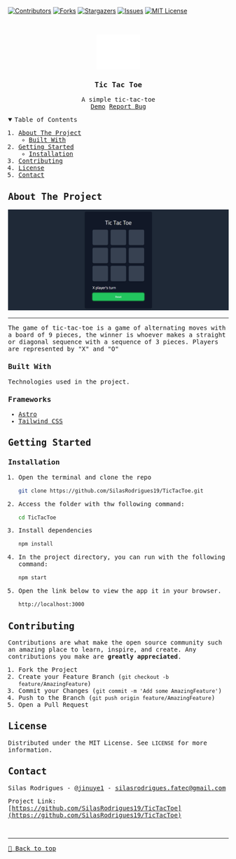 [![Contributors][contributors-shield]][contributors-url]
[![Forks][forks-shield]][forks-url]
[![Stargazers][stars-shield]][stars-url]
[![Issues][issues-shield]][issues-url]
[![MIT License][license-shield]][license-url]

<!-- PROJECT LOGO -->
<br />
<samp>
<p align="center">
  <a href="https://github.com/SilasRodrigues19/TicTacToe">
    <img src="./public/favicon.svg" alt="Logo" width="100" height="80">
  </a>

  <h3 align="center">Tic Tac Toe</h3>

  <p align="center">
    A simple tic-tac-toe
    <br />
    <a href="https://markdown-live-preview.vercel.app/">Demo</a>
    <a href="https://github.com/SilasRodrigues19/TicTacToe/issues">Report Bug</a>
  </p>
</p>

<!-- TABLE OF CONTENTS -->
<details open="open">
  <summary>Table of Contents</summary>
  <ol>
    <li>
      <a href="#about-the-project">About The Project</a>
      <ul>
        <li><a href="#built-with">Built With</a></li>
      </ul>
    </li>
    <li>
      <a href="#getting-started">Getting Started</a>
      <ul>
        <li><a href="#installation">Installation</a></li>
      </ul>
    </li>
    <li><a href="#contributing">Contributing</a></li>
    <li><a href="#license">License</a></li>
    <li><a href="#contact">Contact</a></li>
  </ol>
</details>

<!-- ABOUT THE PROJECT -->

## About The Project

[![Preview][product-screenshot]](https://markdown-live-preview.vercel.app/)<hr>

The game of tic-tac-toe is a game of alternating moves with a board of 9 pieces, the winner is whoever makes a straight or diagonal sequence with a sequence of 3 pieces. Players are represented by "X" and "O"


### Built With

Technologies used in the project.

### Frameworks

- [Astro](https://astro.build/)
- [Tailwind CSS](https://tailwindcss.com)

<!-- GETTING STARTED -->

## Getting Started

### Installation

1. Open the terminal and clone the repo
   ```sh
   git clone https://github.com/SilasRodrigues19/TicTacToe.git
   ```
2. Access the folder with thw following command: 
    ```sh
    cd TicTacToe
    ```

3. Install dependencies
   ```sh
   npm install
   ```
4. In the project directory, you can run with the following command:
   ```sh
   npm start
   ```
5. Open the link below to view the app it in your browser.
   ```sh
   http://localhost:3000
   ```

<!-- CONTRIBUTING -->

## Contributing

Contributions are what make the open source community such an amazing place to learn, inspire, and create. Any contributions you make are **greatly appreciated**.

1. Fork the Project
2. Create your Feature Branch (`git checkout -b feature/AmazingFeature`)
3. Commit your Changes (`git commit -m 'Add some AmazingFeature'`)
4. Push to the Branch (`git push origin feature/AmazingFeature`)
5. Open a Pull Request

<!-- LICENSE -->

## License

Distributed under the MIT License. See `LICENSE` for more information.

<!-- CONTACT -->

## Contact

Silas Rodrigues - [@jinuye1](https://twitter.com/jinuye1) - silasrodrigues.fatec@gmail.com

Project Link: [https://github.com/SilasRodrigues19/TicTacToe](https://github.com/SilasRodrigues19/TicTacToe) <br>

<!-- MARKDOWN LINKS & IMAGES -->
<!-- https://www.markdownguide.org/basic-syntax/#reference-style-links -->

[contributors-shield]: https://img.shields.io/github/contributors/SilasRodrigues19/TicTacToe.svg?style=for-the-badge
[contributors-url]: https://github.com/SilasRodrigues19/TicTacToe/graphs/contributors
[forks-shield]: https://img.shields.io/github/forks/SilasRodrigues19/TicTacToe.svg?style=for-the-badge
[forks-url]: https://github.com/SilasRodrigues19/TicTacToe/network/members
[stars-shield]: https://img.shields.io/github/stars/SilasRodrigues19/TicTacToe.svg?style=for-the-badge
[stars-url]: https://github.com/SilasRodrigues19/TicTacToe/stargazers
[issues-shield]: https://img.shields.io/github/issues/SilasRodrigues19/TicTacToe.svg?style=for-the-badge
[issues-url]: https://github.com/SilasRodrigues19/TicTacToe/issues
[license-shield]: https://img.shields.io/github/license/SilasRodrigues19/TicTacToe.svg?style=for-the-badge
[license-url]: https://github.com/SilasRodrigues19/TicTacToe/blob/master/LICENSE
[license-url]: https://github.com/SilasRodrigues19/TicTacToe/blob/master/LICENSE.txt
[product-screenshot]: ./public/screenshots/preview.png

<br><hr>
[🔼 Back to top](#Tic-Tac-Toe)